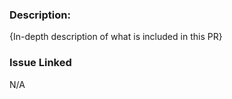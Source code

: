 ### **Description:**

{In-depth description of what is included in this PR}

### **Issue Linked**

N/A